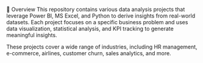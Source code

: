 
📌 Overview
This repository contains various data analysis projects that leverage Power BI, MS Excel, and Python to derive insights from real-world datasets. Each project focuses on a specific business problem and uses data visualization, statistical analysis, and KPI tracking to generate meaningful insights.

These projects cover a wide range of industries, including HR management, e-commerce, airlines, customer churn, sales analytics, and more.
